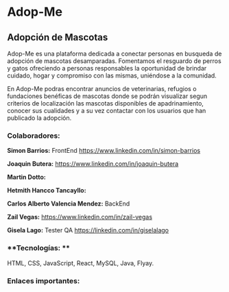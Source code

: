 # Adop-Me
## Adopción de Mascotas
Adop-Me es una plataforma dedicada a conectar personas en busqueda de adopción de mascotas desamparadas. Fomentamos el resguardo de perros y gatos ofreciendo a personas responsables la oportunidad de brindar cuidado, hogar y compromiso con las mismas, uniéndose a la comunidad.

En Adop-Me podras encontrar anuncios de veterinarias, refugios o fundaciones benéficas de mascotas donde se podrán visualizar segun criterios de localización las mascotas disponibles de apadrinamiento, conocer sus cualidades y a su vez contactar con los usuarios que han publicado la adopción. 

### **Colaboradores:** ###

**Simon Barrios:** FrontEnd 
https://www.linkedin.com/in/simon-barrios

**Joaquin Butera:** 
https://www.linkedin.com/in/joaquin-butera

**Martin Dotto:**

**Hetmith Hancco Tancayllo:**

**Carlos Alberto Valencia Mendez:** BackEnd 

**Zail Vegas:** 
https://www.linkedin.com/in/zail-vegas

**Gisela Lago:** Tester QA 
https://linkedin.com/in/giselalago

### **Tecnologías: ** ###
HTML, CSS, JavaScript, React, MySQL, Java, Flyay.

### **Enlaces importantes:** ###
